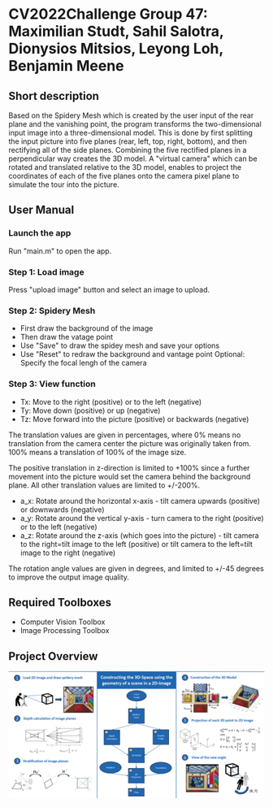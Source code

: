 # CV2022Challenge Group 47: Maximilian Studt, Sahil Salotra, Dionysios Mitsios, Leyong Loh, Benjamin Meene

## Short description

Based on the Spidery Mesh which is created by the user input of the rear plane and the vanishing point, the program transforms the two-dimensional input image into a three-dimensional model. 
This is done by first splitting the input picture into five planes (rear, left, top, right, bottom), and then rectifying all of the side planes.
Combining the five rectified planes in a perpendicular way creates the 3D model.
A "virtual camera" which can be rotated and translated relative to the 3D model, enables to project the coordinates of each of the five planes onto the camera pixel plane to simulate the tour into the picture.

## User Manual

### Launch the app
Run "main.m" to open the app.

### Step 1: Load image
Press "upload image" button and select an image to upload.

### Step 2: Spidery Mesh
* First draw the background of the image
* Then draw the vatage point
* Use "Save" to draw the spidey mesh and save your options
* Use "Reset" to redraw the background and vantage point
Optional: Specify the focal lengh of the camera 

### Step 3: View function
* Tx: Move to the right (positive) or to the left (negative)
* Ty: Move down (positive) or up (negative) 
* Tz: Move forward into the picture (positive) or backwards (negative)

The translation values are given in percentages, where 0% means no translation from the camera center the picture was originally taken from. 100% means a translation of 100% of the image size.

The positive translation in z-direction is limited to +100% since a further movement into the picture would set the camera behind the background plane.
All other translation values are limited to +/-200%.

* a_x: Rotate around the horizontal x-axis - tilt camera upwards (positive) or downwards (negative)
* a_y: Rotate around the vertical y-axis - turn camera to the right (positive) or to the left (negative)
* a_z: Rotate around the z-axis (which goes into the picture) - tilt camera to the right=tilt image to the left (positive) or tilt camera to the left=tilt image to the right (negative)

The rotation angle values are given in degrees, and limited to +/-45 degrees to improve the output image quality.

## Required Toolboxes
* Computer Vision Toolbox
* Image Processing Toolbox

## Project Overview
![plot](./CV2022.png)
